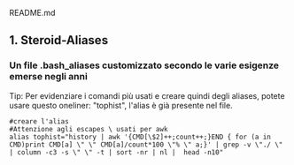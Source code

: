 README.md



## 1. Steroid-Aliases

### Un file .bash_aliases customizzato secondo le varie esigenze emerse negli anni 

Tip: Per evidenziare i comandi più usati e creare quindi degli aliases, potete usare questo oneliner: "tophist", l'alias è già presente nel file.

```shell
#creare l'alias
#Attenzione agli escapes \ usati per awk
alias tophist="history | awk '{CMD[\$2]++;count++;}END { for (a in CMD)print CMD[a] \" \" CMD[a]/count*100 \"% \" a;}' | grep -v \"./ \" | column -c3 -s \" \" -t | sort -nr | nl |  head -n10"
```
